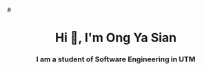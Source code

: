 #<h1 align="center">Hi 👋, I'm Ong Ya Sian</h1>
<h3 align="center">I am a student of Software Engineering in UTM</h3>

<p align="left">
</p>
